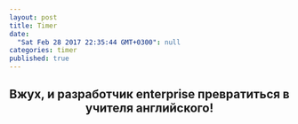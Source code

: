 ```yaml
---
layout: post
title: Timer
date: 
  "Sat Feb 28 2017 22:35:44 GMT+0300": null
categories: timer
published: true
---
```


<h2 align="center"> Вжух, и разработчик enterprise превратиться в учителя английского! </h2>
<br>
<script src="http://megatimer.ru/s/c19966285eddf42b0db683e6fd3cd663.js"></script>

<br>
<br>
<br>

